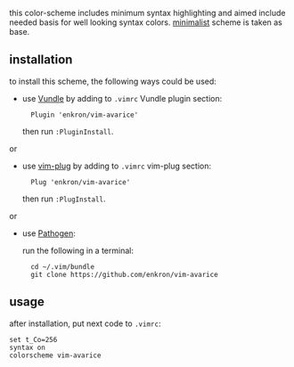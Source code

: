 this color-scheme includes minimum syntax highlighting
and aimed include needed basis for well looking syntax colors.
[minimalist](https://github.com/dikiaap/minimalist) scheme is taken as base.

## installation

to install this scheme, the following ways could be used:

- use [Vundle](https://github.com/VundleVim/Vundle.vim#quick-start) by adding
to `.vimrc` Vundle plugin section:

        Plugin 'enkron/vim-avarice'

    then run `:PluginInstall`.

or

- use [vim-plug](https://github.com/junegunn/vim-plug#installation) by adding
to `.vimrc` vim-plug section:

        Plug 'enkron/vim-avarice'

    then run `:PlugInstall`.

or

- use [Pathogen](https://github.com/tpope/vim-pathogen#installation):

    run the following in a terminal:

        cd ~/.vim/bundle
        git clone https://github.com/enkron/vim-avarice

## usage

after installation, put next code to `.vimrc`:

```viml
set t_Co=256
syntax on
colorscheme vim-avarice
```
